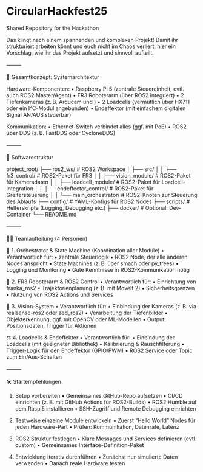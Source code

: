 # CircularHackfest25
Shared Repository for the Hackathon

Das klingt nach einem spannenden und komplexen Projekt! Damit ihr strukturiert arbeiten könnt und euch nicht im Chaos verliert, hier ein Vorschlag, wie ihr das Projekt aufsetzt und sinnvoll aufteilt.

⸻

🔧 Gesamtkonzept: Systemarchitektur

Hardware-Komponenten:
	•	Raspberry Pi 5 (zentrale Steuereinheit, evtl. auch ROS2 Master/Agent)
	•	FR3 Roboterarm (über ROS2 integriert)
	•	2 Tiefenkameras (z. B. Arducam und )
	•	2 Loadcells (vermutlich über HX711 oder ein I²C-Modul angebunden)
	•	Endeffektor (mit einfachem digitalen Signal AN/AUS steuerbar)

Kommunikation:
	•	Ethernet-Switch verbindet alles (ggf. mit PoE)
	•	ROS2 über DDS (z. B. FastDDS oder CycloneDDS)

⸻

📁 Softwarestruktur

project_root/
├── ros2_ws/                  # ROS2 Workspace
│   ├── src/
│   │   ├── fr3_control/      # ROS2-Paket für FR3
│   │   ├── vision_module/    # ROS2-Paket für Kameradaten
│   │   ├── loadcell_module/  # ROS2-Paket für Loadcell-Integration
│   │   ├── endeffector_control/ # ROS2-Paket für Greifersteuerung
│   │   └── main_orchestrator/   # ROS2-Knoten zur Steuerung des Ablaufs
├── config/                   # YAML-Konfigs für ROS2 Nodes
├── scripts/                  # Helferskripte (Logging, Debugging etc.)
├── docker/                   # Optional: Dev-Container
└── README.md


⸻

👨‍💻 Teamaufteilung (4 Personen)

🧠 1. Orchestrator & State Machine (Koordination aller Module)
	•	Verantwortlich für:
	•	zentrale Steuerlogik
	•	ROS2 Node, der alle anderen Nodes anspricht
	•	State Machines (z. B. über smach oder py_trees)
	•	Logging und Monitoring
	•	Gute Kenntnisse in ROS2-Kommunikation nötig

🤖 2. FR3 Roboterarm & ROS2 Control
	•	Verantwortlich für:
	•	Einrichtung von franka_ros2
	•	Trajektorienplanung (z. B. mit MoveIt 2)
	•	Sicherheitsgrenzen
	•	Nutzung von ROS2 Actions und Services

🎥 3. Vision-System
	•	Verantwortlich für:
	•	Einbindung der Kameras (z. B. via realsense-ros2 oder zed_ros2)
	•	Verarbeitung der Tiefenbilder
	•	Objekterkennung, ggf. mit OpenCV oder ML-Modellen
	•	Output: Positionsdaten, Trigger für Aktionen

⚖️ 4. Loadcells & Endeffektor
	•	Verantwortlich für:
	•	Einbindung der Loadcells (mit geeigneter Bibliothek)
	•	Kalibrierung & Rauschfilterung
	•	Trigger-Logik für den Endeffektor (GPIO/PWM)
	•	ROS2 Service oder Topic zum Ein/Aus-Schalten

⸻

🛠️ Startempfehlungen

1. Setup vorbereiten
	•	Gemeinsames GitHub-Repo aufsetzen
	•	CI/CD einrichten (z. B. mit GitHub Actions für ROS2-Builds)
	•	ROS2 Humble auf dem Raspi5 installieren
	•	SSH-Zugriff und Remote Debugging einrichten

2. Testweise einzelne Module entwickeln
	•	Zuerst “Hello World” Nodes für jeden Hardware-Part
	•	Prüfen: Kommunikation, Datenrate, Latenz

3. ROS2 Struktur festlegen
	•	Klare Messages und Services definieren (evtl. custom)
	•	Gemeinsames Interface-Definition-Paket

4. Entwicklung iterativ durchführen
	•	Zunächst nur simulierte Daten verwenden
	•	Danach reale Hardware testen